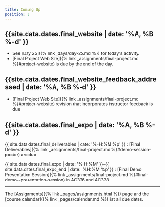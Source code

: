 ```yaml
---
title: Coming Up
position: 1
---
```


## {{site.data.dates.final_website | date: '%A, %B %-d' }}

* See [Day 25]({% link _days/day-25.md %}) for today's activity.
* [Final Project Web Site]({% link _assignments/final-project.md %}#project-website) is due by the end of the day.

## {{site.data.dates.final_website_feedback_addressed | date: '%A, %B %-d' }}

* [Final Project Web Site]({% link _assignments/final-project.md %}#project-website) revision that incorporates instructor feedback is due

## {{site.data.dates.final_expo | date: '%A, %B %-d' }}

{{ site.data.dates.final_deliverables | date: '%-H:%M %p' }}
: [Final Deliverables]({% link _assignments/final-project.md %}#demo-session-poster) are due

{{ site.data.dates.final_expo | date: '%-H:%M' }}–{{ site.data.dates.final_expo_end | date: '%H:%M %p' }}
: [Final Demo Presentation Session]({% link _assignments/final-project.md %}#final-demo--presentation-session) in AC326 and AC328

---

The [Assignments]({% link _pages/assignments.html %}) page and the [course calendar]({% link _pages/calendar.md %}) list all due dates.
